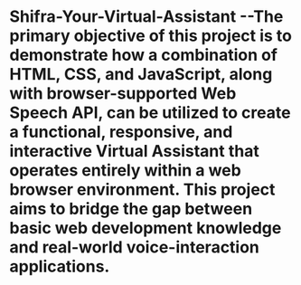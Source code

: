 # Shifra-Your-Virtual-Assistant --The primary objective of this project is to demonstrate how a combination of HTML, CSS, and JavaScript, along with browser-supported Web Speech API, can be utilized to create a functional, responsive, and interactive Virtual Assistant that operates entirely within a web browser environment. This project aims to bridge the gap between basic web development knowledge and real-world voice-interaction applications.
